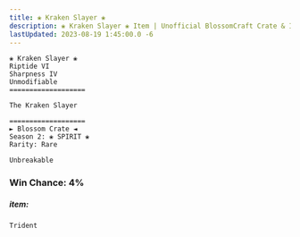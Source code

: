 ```yaml
---
title: ❀ Kraken Slayer ❀
description: ❀ Kraken Slayer ❀ Item | Unofficial BlossomCraft Crate & Item Documentation
lastUpdated: 2023-08-19 1:45:00.0 -6
---
```

```
❀ Kraken Slayer ❀
Riptide VI
Sharpness IV
Unmodifiable
===================

The Kraken Slayer

===================
► Blossom Crate ◄
Season 2: ❀ SPIRIT ❀
Rarity: Rare

Unbreakable
```
### Win Chance: 4%

##### item:
`Trident`